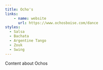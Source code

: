 ```yaml
---
title: Ocho's
links:
    - name: website
      url: https://www.ochosboise.com/dance
styles: 
  - Salsa
  - Bachata
  - Argentine Tango
  - Zouk
  - Swing
---
```

Content about Ochos